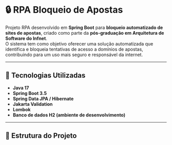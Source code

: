# 🔒 RPA Bloqueio de Apostas

Projeto RPA desenvolvido em **Spring Boot** para **bloqueio automatizado de sites de apostas**, criado como parte da **pós-graduação em Arquitetura de Software do Infnet**.  
O sistema tem como objetivo oferecer uma solução automatizada que identifica e bloqueia tentativas de acesso a domínios de apostas, contribuindo para um uso mais seguro e responsável da internet.

---

## 🚀 Tecnologias Utilizadas

- **Java 17**
- **Spring Boot 3.5**
- **Spring Data JPA / Hibernate**
- **Jakarta Validation**
- **Lombok**
- **Banco de dados H2 (ambiente de desenvolvimento)**

---

## 🧩 Estrutura do Projeto

